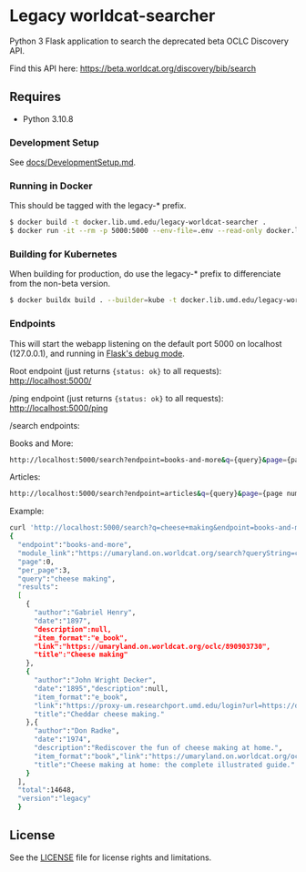 # Legacy worldcat-searcher

Python 3 Flask application to search the deprecated beta OCLC Discovery API.

Find this API here: <https://beta.worldcat.org/discovery/bib/search>

## Requires

* Python 3.10.8

### Development Setup

See [docs/DevelopmentSetup.md](docs/DevelopmentSetup.md).

### Running in Docker

This should be tagged with the legacy-* prefix.

```bash
$ docker build -t docker.lib.umd.edu/legacy-worldcat-searcher .
$ docker run -it --rm -p 5000:5000 --env-file=.env --read-only docker.lib.umd.edu/legacy-worldcat-searcher
```

### Building for Kubernetes

When building for production, do use the legacy-* prefix to differenciate
from the non-beta version.

```bash
$ docker buildx build . --builder=kube -t docker.lib.umd.edu/legacy-worldcat-searcher:VERSION --push
```

### Endpoints

This will start the webapp listening on the default port 5000 on localhost
(127.0.0.1), and running in [Flask's debug mode].

Root endpoint (just returns `{status: ok}` to all requests):
<http://localhost:5000/>

/ping endpoint (just returns `{status: ok}` to all requests):
<http://localhost:5000/ping>

/search endpoints:

Books and More:

```bash
http://localhost:5000/search?endpoint=books-and-more&q={query}&page={page number}&per_page={results per page}
```

Articles:

```bash
http://localhost:5000/search?endpoint=articles&q={query}&page={page number}&per_page={results per page}
```

Example:

```bash
curl 'http://localhost:5000/search?q=cheese+making&endpoint=books-and-more&per_page=3&page=2'
{
  "endpoint":"books-and-more",
  "module_link":"https://umaryland.on.worldcat.org/search?queryString=cheese making",
  "page":0,
  "per_page":3,
  "query":"cheese making",
  "results":
  [
    {
      "author":"Gabriel Henry",
      "date":"1897",
      "description":null,
      "item_format":"e_book",
      "link":"https://umaryland.on.worldcat.org/oclc/890903730",
      "title":"Cheese making"
    },
    {
      "author":"John Wright Decker",
      "date":"1895","description":null,
      "item_format":"e_book",
      "link":"https://proxy-um.researchport.umd.edu/login?url=https://doi.org/10.5962/bhl.title.58759",
      "title":"Cheddar cheese making."
    },{
      "author":"Don Radke",
      "date":"1974",
      "description":"Rediscover the fun of cheese making at home.",
      "item_format":"book","link":"https://umaryland.on.worldcat.org/oclc/874088",
      "title":"Cheese making at home: the complete illustrated guide."
    }
  ],
  "total":14648,
  "version":"legacy"
  }
```

[Flask's debug mode]: https://flask.palletsprojects.com/en/2.2.x/cli/?highlight=debug%20mode

## License

See the [LICENSE](LICENSE.txt) file for license rights and limitations.
